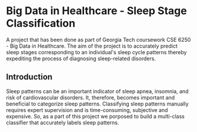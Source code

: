 # Big Data in Healthcare - Sleep Stage Classification
A project that has been done as part of Georgia Tech coursework CSE 6250 - Big Data in Healthcare. The aim of the project is to accurately predict sleep stages corresponding to an individual's sleep cycle patterns thereby expediting the process of diagnosing sleep-related disorders.
## Introduction
Sleep patterns can be an important indicator of sleep apnea, insomnia, and risk of cardiovascular disorders. It, therefore, becomes important and beneficial to categorize sleep patterns. Classifying sleep patterns manually requires expert supervision and is time-consuming, subjective and expensive. So, as a part of this project we porposed to build a multi-class classifier that accurately labels sleep patterns.
